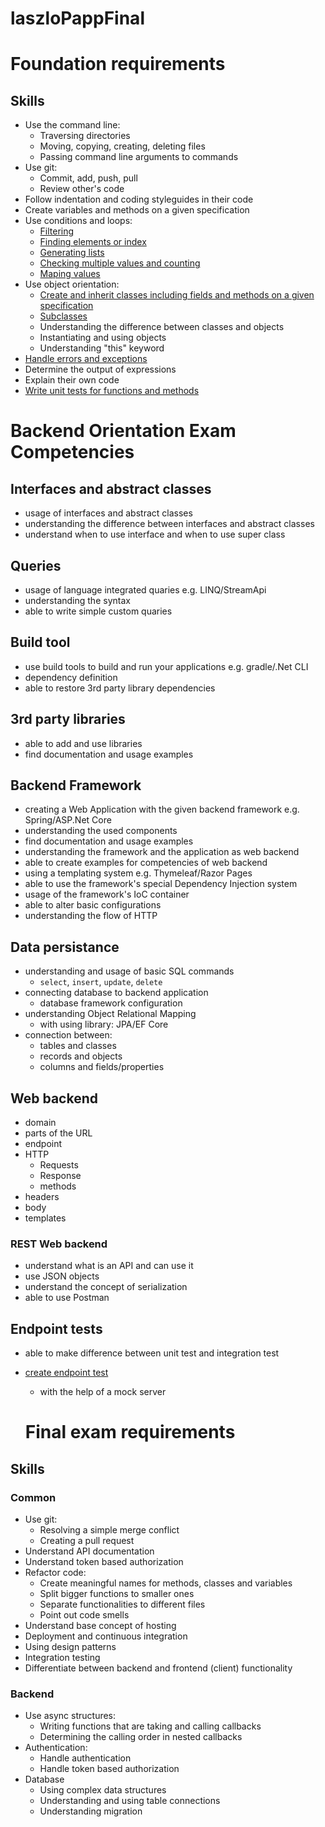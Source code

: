 # laszloPappFinal

# Foundation requirements

## Skills

 -  Use the command line:
     -  Traversing directories
     -  Moving, copying, creating, deleting files
     -  Passing command line arguments to commands
 -  Use git:
     -  Commit, add, push, pull
     -  Review other's code
 -  Follow indentation and coding styleguides in their code
 -  Create variables and methods on a given specification
 -  Use conditions and loops:
     -  [Filtering](https://github.com/greenfox-academy/LaszloPapp/blob/master/FinalList/src/Filtering.java)
     -  [Finding elements or index](https://github.com/greenfox-academy/LaszloPapp/blob/master/FinalList/src/FindingElementsOrIndex.java)
     -  [Generating lists](https://github.com/greenfox-academy/LaszloPapp/blob/master/FinalList/src/GeneratingLists.java)
     -  [Checking multiple values and counting](https://github.com/greenfox-academy/LaszloPapp/blob/master/FinalList/src/CheckingMultipleValuesAndCounting.java)
     -  [Maping values](https://github.com/greenfox-academy/LaszloPapp/blob/master/FinalList/src/MappingValues.java)
 -  Use object orientation:
     -  [Create and inherit classes including fields and methods on a given specification](https://github.com/greenfox-academy/LaszloPapp/blob/master/FinalList/GardenProject/src/Plant/Plant.java)
     -  [Subclasses](https://github.com/greenfox-academy/LaszloPapp/blob/master/FinalList/GardenProject/src/Flowers.java)
     -  Understanding the difference between classes and objects
     -  Instantiating and using objects
     -  Understanding "this" keyword
 -  [Handle errors and exceptions](https://github.com/greenfox-academy/LaszloPapp/blob/master/FinalList/BookshelfSpringProject/src/main/java/com/greenfoxacademy/bibliotheca/controller/BookController.java)
 -  Determine the output of expressions
 -  Explain their own code
 -  [Write unit tests for functions and methods](https://github.com/greenfox-academy/huli-review-helper-backend/blob/testupdate/src/test/java/com/devilline/heartbeat/HeartbeatApplicationTests.java)
 
 # Backend Orientation Exam Competencies

## Interfaces and abstract classes

- usage of interfaces and abstract classes
- understanding the difference between interfaces and abstract classes
- understand when to use interface and when to use super class

## Queries

- usage of language integrated quaries e.g. LINQ/StreamApi
- understanding the syntax
- able to write simple custom quaries

## Build tool

- use build tools to build and run your applications e.g. gradle/.Net CLI 
- dependency definition
- able to restore 3rd party library dependencies

## 3rd party libraries

- able to add and use libraries
- find documentation and usage examples

## Backend Framework

- creating a Web Application with the given backend framework e.g. Spring/ASP.Net Core
- understanding the used components
- find documentation and usage examples
- understanding the framework and the application as web backend
- able to create examples for competencies of web backend
- using a templating system e.g. Thymeleaf/Razor Pages
- able to use the framework's special Dependency Injection system
- usage of the framework's IoC container
- able to alter basic configurations
- understanding the flow of HTTP

## Data persistance

- understanding and usage of basic SQL commands
  - `select`, `insert`, `update`, `delete`
- connecting database to backend application
  - database framework configuration
- understanding Object Relational Mapping
  - with using library: JPA/EF Core
- connection between:
  - tables and classes
  - records and objects
  - columns and fields/properties

## Web backend

- domain
- parts of the URL
- endpoint
- HTTP
  - Requests
  - Response
  - methods
- headers
- body
- templates

### REST Web backend

- understand what is an API and can use it
- use JSON objects
- understand the concept of serialization
- able to use Postman

## Endpoint tests

- able to make difference between unit test and integration test
- [create endpoint test](https://github.com/greenfox-academy/huli-review-helper-backend/blob/testupdate/src/test/java/com/devilline/heartbeat/HeartbeatApplicationTests.java)
  - with the help of a mock server
  
  
  # Final exam requirements

## Skills

### Common

 -  Use git:
     -  Resolving a simple merge conflict
     -  Creating a pull request
 -  Understand API documentation
 -  Understand token based authorization
 -  Refactor code:
     -  Create meaningful names for methods, classes and variables
     -  Split bigger functions to smaller ones
     -  Separate functionalities to different files
     -  Point out code smells
 -  Understand base concept of hosting
 -  Deployment and continuous integration
 -  Using design patterns
 -  Integration testing
 -  Differentiate between backend and frontend (client) functionality

### Backend

 -  Use async structures:
     -  Writing functions that are taking and calling callbacks
     -  Determining the calling order in nested callbacks
 -  Authentication:
     -  Handle authentication
     -  Handle token based authorization
 -  Database
     - Using complex data structures
     - Understanding and using table connections
     - Understanding migration 
  